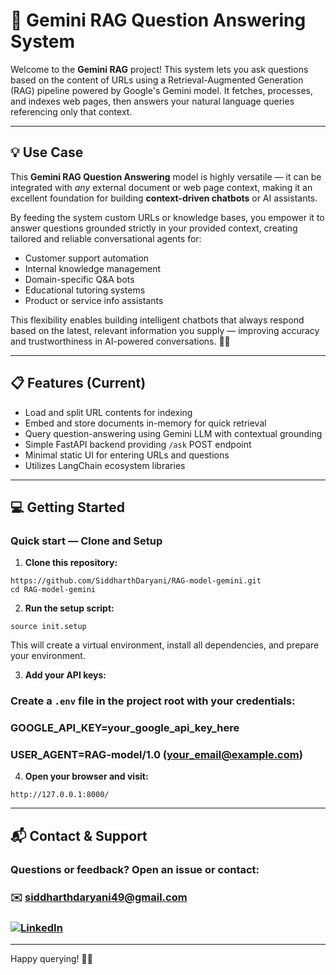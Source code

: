 # 🚀 Gemini RAG Question Answering System

Welcome to the **Gemini RAG** project! This system lets you ask questions based on the content of URLs using a Retrieval-Augmented Generation (RAG) pipeline powered by Google's Gemini model. It fetches, processes, and indexes web pages, then answers your natural language queries referencing only that context.

---
## 💡 Use Case

This **Gemini RAG Question Answering** model is highly versatile — it can be integrated with *any* external document or web page context, making it an excellent foundation for building **context-driven chatbots** or AI assistants.

By feeding the system custom URLs or knowledge bases, you empower it to answer questions grounded strictly in your provided context, creating tailored and reliable conversational agents for:

- Customer support automation
- Internal knowledge management
- Domain-specific Q&A bots
- Educational tutoring systems
- Product or service info assistants

This flexibility enables building intelligent chatbots that always respond based on the latest, relevant information you supply — improving accuracy and trustworthiness in AI-powered conversations. 🤖✨

---
## 📋 Features (Current)

- Load and split URL contents for indexing
- Embed and store documents in-memory for quick retrieval
- Query question-answering using Gemini LLM with contextual grounding
- Simple FastAPI backend providing `/ask` POST endpoint
- Minimal static UI for entering URLs and questions
- Utilizes LangChain ecosystem libraries

---

## 💻 Getting Started

### Quick start — Clone and Setup

1. **Clone this repository:**

```
https://github.com/SiddharthDaryani/RAG-model-gemini.git
cd RAG-model-gemini
```


2. **Run the setup script:**

```
source init.setup
```

This will create a virtual environment, install all dependencies, and prepare your environment.

3. **Add your API keys:**

### Create a `.env` file in the project root with your credentials:

### GOOGLE_API_KEY=your_google_api_key_here
### USER_AGENT=RAG-model/1.0 (your_email@example.com)


4. **Open your browser and visit:**

```
http://127.0.0.1:8000/
```

---

## 📬 Contact & Support

### Questions or feedback? Open an issue or contact:

### ✉️ siddharthdaryani49@gmail.com
### [![LinkedIn](https://img.shields.io/badge/LinkedIn-0077B5?style=for-the-badge&logo=linkedin&logoColor=white)](https://in.linkedin.com/in/siddharth-daryani-4339b31b9)


---

Happy querying! 🤖✨
